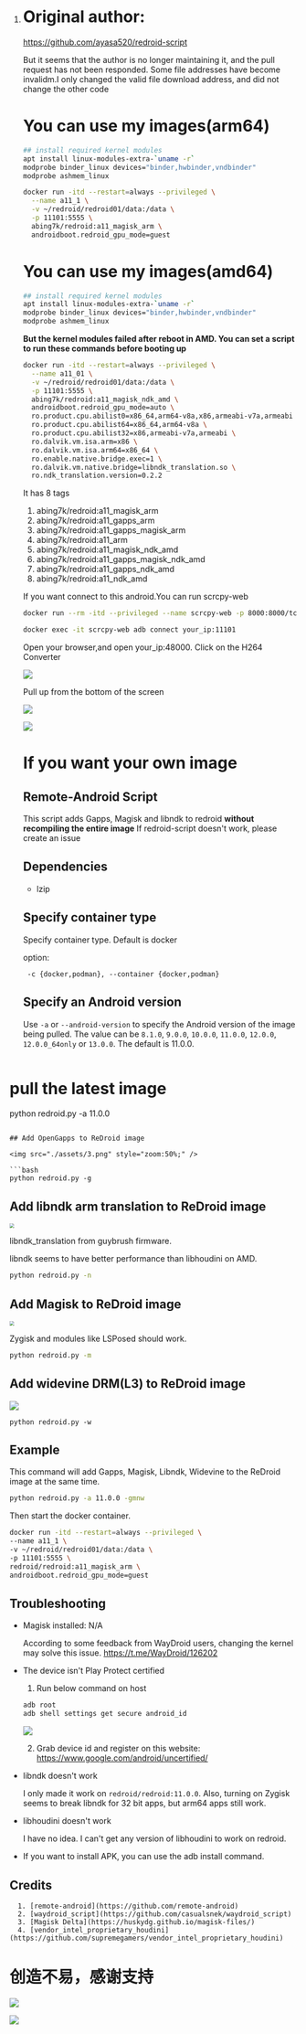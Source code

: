 1. # Original author:

   https://github.com/ayasa520/redroid-script

   But it seems that the author is no longer maintaining it, and the pull request has not been responded. Some file addresses have become invalidm.I only changed the valid file download address, and did not change the other code

   # You can use my images(arm64)

   ```bash
   ## install required kernel modules
   apt install linux-modules-extra-`uname -r`
   modprobe binder_linux devices="binder,hwbinder,vndbinder"
   modprobe ashmem_linux
   ```

   ```bash
   docker run -itd --restart=always --privileged \
     --name a11_1 \
     -v ~/redroid/redroid01/data:/data \
     -p 11101:5555 \
     abing7k/redroid:a11_magisk_arm \
     androidboot.redroid_gpu_mode=guest
   ```

   # You can use my images(amd64)

   ```bash
   ## install required kernel modules
   apt install linux-modules-extra-`uname -r`
   modprobe binder_linux devices="binder,hwbinder,vndbinder"
   modprobe ashmem_linux
   ```

   **But the kernel modules failed after reboot in AMD. You can set a script to run these commands before booting up**

   ```bash
   docker run -itd --restart=always --privileged \
     --name a11_01 \
     -v ~/redroid/redroid01/data:/data \
     -p 11101:5555 \
     abing7k/redroid:a11_magisk_ndk_amd \
     androidboot.redroid_gpu_mode=auto \
     ro.product.cpu.abilist0=x86_64,arm64-v8a,x86,armeabi-v7a,armeabi \
     ro.product.cpu.abilist64=x86_64,arm64-v8a \
     ro.product.cpu.abilist32=x86,armeabi-v7a,armeabi \
     ro.dalvik.vm.isa.arm=x86 \
     ro.dalvik.vm.isa.arm64=x86_64 \
     ro.enable.native.bridge.exec=1 \
     ro.dalvik.vm.native.bridge=libndk_translation.so \
     ro.ndk_translation.version=0.2.2
   ```

   

   It has 8 tags

   1. abing7k/redroid:a11_magisk_arm
   2. abing7k/redroid:a11_gapps_arm
   3. abing7k/redroid:a11_gapps_magisk_arm
   4. abing7k/redroid:a11_arm
   5. abing7k/redroid:a11_magisk_ndk_amd
   6. abing7k/redroid:a11_gapps_magisk_ndk_amd
   7. abing7k/redroid:a11_gapps_ndk_amd
   8. abing7k/redroid:a11_ndk_amd

   

   If you want connect to this android.You can run scrcpy-web

   ```bash
   docker run --rm -itd --privileged --name scrcpy-web -p 8000:8000/tcp emptysuns/scrcpy-web:v0.1
   
   docker exec -it scrcpy-web adb connect your_ip:11101
   ```

   Open your browser,and open your_ip:48000. Click on the H264 Converter

   ![](https://image.newbee666.cf/img/202312151943304.png)

   Pull up from the bottom of the screen

   

   ![](https://image.newbee666.cf/img/202312151950429.png)

   

   ![](https://image.newbee666.cf/img/202312151952545.png)

   

   # If you want your own image

   ## Remote-Android Script

   This script adds Gapps, Magisk and libndk to redroid **without recompiling the entire image**
   If redroid-script doesn't work, please create an issue

   ## Dependencies

   - lzip

   ## Specify container type

   Specify container type. Default is docker

   option:

   ```
    -c {docker,podman}, --container {docker,podman}
   ```


   ## Specify an Android version

   Use `-a` or `--android-version` to specify the Android version of the image being pulled. The value can be `8.1.0`, `9.0.0`, `10.0.0`, `11.0.0`, `12.0.0`, `12.0.0_64only` or `13.0.0`. The default is 11.0.0.

   ```bash
# pull the latest image
python redroid.py -a 11.0.0
   ```

   ## Add OpenGapps to ReDroid image

   <img src="./assets/3.png" style="zoom:50%;" />

   ```bash
python redroid.py -g
   ```

   ## Add libndk arm translation to ReDroid image

   <img src="./assets/2.png" style="zoom:50%;" />

   libndk_translation from guybrush firmware.

   libndk seems to have better performance than libhoudini on AMD.

   ```bash
python redroid.py -n
   ```

   ## Add Magisk to ReDroid image

   <img src="./assets/1.png" style="zoom:50%;" />

   Zygisk and modules like LSPosed should work.

   

   ```bash
python redroid.py -m
   ```

   ## Add widevine DRM(L3) to ReDroid image

   ![](assets/4.png)

   ```
python redroid.py -w
   ```

   

   ## Example

   This command will add Gapps, Magisk, Libndk, Widevine to the ReDroid image at the same time.

   ```bash
python redroid.py -a 11.0.0 -gmnw
   ```

   Then start the docker container.

   ```bash
docker run -itd --restart=always --privileged \
  --name a11_1 \
  -v ~/redroid/redroid01/data:/data \
  -p 11101:5555 \
  redroid/redroid:a11_magisk_arm \
  androidboot.redroid_gpu_mode=guest
   ```

   

   ## Troubleshooting

   - Magisk installed: N/A

     According to some feedback from WayDroid users, changing the kernel may solve this issue. https://t.me/WayDroid/126202

   - The device isn't Play Protect certified

     1. Run below command on host

     ```bash
     adb root
     adb shell settings get secure android_id
     ```

     ![](https://image.newbee666.cf/img/202401162356635.png)

     2. Grab device id and register on this website: https://www.google.com/android/uncertified/

   - libndk doesn't work

     I only made it work on `redroid/redroid:11.0.0`. Also, turning on Zygisk seems to break libndk for 32 bit apps, but arm64 apps still work.

   - libhoudini doesn't work

     I have no idea. I can't get any version of libhoudini to work on redroid.

   - If you want to install APK, you can use the adb install command.

     

     


   ## Credits

      1. [remote-android](https://github.com/remote-android)
      2. [waydroid_script](https://github.com/casualsnek/waydroid_script)
      3. [Magisk Delta](https://huskydg.github.io/magisk-files/)
      4. [vendor_intel_proprietary_houdini](https://github.com/supremegamers/vendor_intel_proprietary_houdini)

# 创造不易，感谢支持

![](https://image.newbee666.cf/img/202401170025220.jpg)

![](https://image.newbee666.cf/img/202401170026937.jpg)
